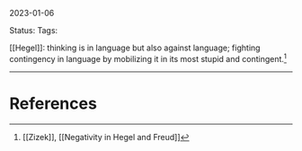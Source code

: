 2023-01-06

Status: 
Tags: 

[[Hegel]]: thinking is in language but also against language; fighting contingency in language by mobilizing it in its most stupid and contingent.[^1]



---
# References

[^1]: [[Zizek]], [[Negativity in Hegel and Freud]]